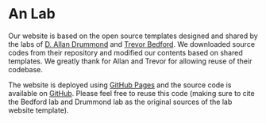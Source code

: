 # An Lab

Our website is based on the open source templates designed and shared by the labs of [D. Allan Drummond](http://www.allanlab.org/aboutwebsite.html) and [Trevor Bedford](http://bedford.io/misc/about/). We downloaded source codes from their repository and modified our contents based on shared templates. We greatly thank for Allan and Trevor for allowing reuse of their codebase.

The website is deployed using [GitHub Pages](https://sanderslab.github.io) and the source code is available on [GitHub](https://github.com/joonanlab). Please feel free to reuse this code (making sure to cite the Bedford lab and Drummond lab as the original sources of the lab website template).
